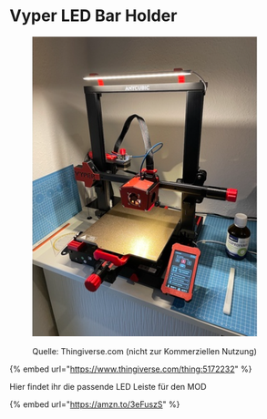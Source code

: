 # Vyper LED Bar Holder

<figure><img src="../../.gitbook/assets/image (3).png" alt=""><figcaption><p>Quelle: Thingiverse.com (nicht zur Kommerziellen Nutzung)</p></figcaption></figure>

{% embed url="https://www.thingiverse.com/thing:5172232" %}

Hier findet ihr die passende LED Leiste für den MOD

{% embed url="https://amzn.to/3eFuszS" %}
